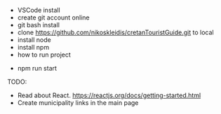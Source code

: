 * VSCode install
* create git account online
* git bash install
* clone https://github.com/nikoskleidis/cretanTouristGuide.git to local 
* install node
* install npm
* how to run project 
 - npm run start
 
 
 TODO:
  - Read about React. https://reactjs.org/docs/getting-started.html
  - Create municipality links in the main page


